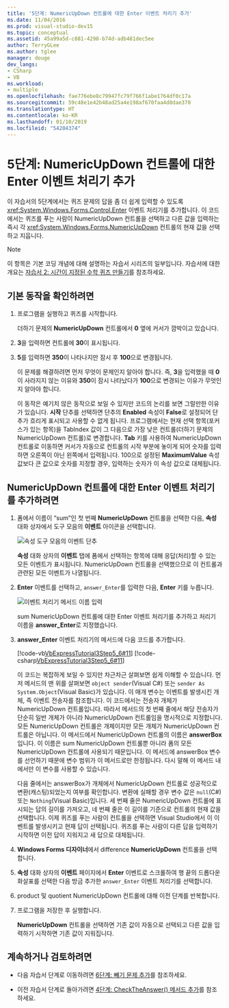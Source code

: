 ```yaml
---
title: '5단계: NumericUpDown 컨트롤에 대한 Enter 이벤트 처리기 추가'
ms.date: 11/04/2016
ms.prod: visual-studio-dev15
ms.topic: conceptual
ms.assetid: 45a99a5d-c881-4298-b74d-adb481dec5ee
author: TerryGLee
ms.author: tglee
manager: douge
dev_langs:
- CSharp
- VB
ms.workload:
- multiple
ms.openlocfilehash: fae776ebe8c79947fc79f766f1abe1764df0c17a
ms.sourcegitcommit: 59c48e1e42b48ad25a4e198af670faa4d8dae370
ms.translationtype: HT
ms.contentlocale: ko-KR
ms.lasthandoff: 01/10/2019
ms.locfileid: "54204374"
---
```

# <a name="step-5-add-enter-event-handlers-for-the-numericupdown-controls"></a>5단계: NumericUpDown 컨트롤에 대한 Enter 이벤트 처리기 추가

이 자습서의 5단계에서는 퀴즈 문제의 답을 좀 더 쉽게 입력할 수 있도록 <xref:System.Windows.Forms.Control.Enter> 이벤트 처리기를 추가합니다. 이 코드에서는 퀴즈를 푸는 사람이 NumericUpDown 컨트롤을 선택하고 다른 값을 입력하는 즉시 각 <xref:System.Windows.Forms.NumericUpDown> 컨트롤의 현재 값을 선택하고 지웁니다.

> [!NOTE]
> 이 항목은 기본 코딩 개념에 대해 설명하는 자습서 시리즈의 일부입니다. 자습서에 대한 개요는 [자습서 2: 시간이 지정된 수학 퀴즈 만들기](../ide/tutorial-2-create-a-timed-math-quiz.md)를 참조하세요.

## <a name="to-verify-the-default-behavior"></a>기본 동작을 확인하려면

1. 프로그램을 실행하고 퀴즈를 시작합니다.

     더하기 문제의 **NumericUpDown** 컨트롤에서 **0** 옆에 커서가 깜박이고 있습니다.

2. **3**을 입력하면 컨트롤에 **30**이 표시됩니다.

3. **5**를 입력하면 **350**이 나타나지만 잠시 후 **100**으로 변경됩니다.

     이 문제를 해결하려면 먼저 무엇이 문제인지 알아야 합니다. 즉, **3**을 입력했을 때 **0**이 사라지지 않는 이유와 **350**이 잠시 나타났다가 **100**으로 변경되는 이유가 무엇인지 알아야 합니다.

     이 동작은 예기치 않은 동작으로 보일 수 있지만 코드의 논리를 보면 그럴만한 이유가 있습니다. **시작** 단추를 선택하면 단추의 **Enabled** 속성이 **False**로 설정되어 단추가 흐리게 표시되고 사용할 수 없게 됩니다. 프로그램에서는 현재 선택 항목(포커스가 있는 항목)을 TabIndex 값이 그 다음으로 가장 낮은 컨트롤(더하기 문제의 NumericUpDown 컨트롤)로 변경합니다. **Tab** 키를 사용하여 NumericUpDown 컨트롤로 이동하면 커서가 자동으로 컨트롤의 시작 부분에 놓이게 되어 숫자를 입력하면 오른쪽이 아닌 왼쪽에서 입력됩니다. 100으로 설정된 **MaximumValue** 속성 값보다 큰 값으로 숫자를 지정할 경우, 입력하는 숫자가 이 속성 값으로 대체됩니다.

## <a name="to-add-an-enter-event-handler-for-a-numericupdown-control"></a>NumericUpDown 컨트롤에 대한 Enter 이벤트 처리기를 추가하려면

1. 폼에서 이름이 “sum”인 첫 번째 **NumericUpDown** 컨트롤을 선택한 다음, **속성** 대화 상자에서 도구 모음의 **이벤트** 아이콘을 선택합니다.

   ![속성 도구 모음의 이벤트 단추](media/control-properties-events.png)

   **속성** 대화 상자의 **이벤트** 탭에 폼에서 선택하는 항목에 대해 응답(처리)할 수 있는 모든 이벤트가 표시됩니다. NumericUpDown 컨트롤을 선택했으므로 이 컨트롤과 관련된 모든 이벤트가 나열됩니다.

2. **Enter** 이벤트를 선택하고, `answer_Enter`를 입력한 다음, **Enter** 키를 누릅니다.

   ![이벤트 처리기 메서드 이름 입력](media/enter-event.png)

   sum NumericUpDown 컨트롤에 대한 Enter 이벤트 처리기를 추가하고 처리기 이름을 **answer_Enter**로 지정했습니다.

3. **answer_Enter** 이벤트 처리기의 메서드에 다음 코드를 추가합니다.

     [!code-vb[VbExpressTutorial3Step5_6#11](../ide/codesnippet/VisualBasic/step-5-add-enter-event-handlers-for-the-numericupdown-controls_1.vb)]
     [!code-csharp[VbExpressTutorial3Step5_6#11](../ide/codesnippet/CSharp/step-5-add-enter-event-handlers-for-the-numericupdown-controls_1.cs)]

     이 코드는 복잡하게 보일 수 있지만 차근차근 살펴보면 쉽게 이해할 수 있습니다. 먼저 메서드의 맨 위를 살펴보면 `object sender`(Visual C#) 또는 `sender As System.Object`(Visual Basic)가 있습니다. 이 매개 변수는 이벤트를 발생시킨 개체, 즉 이벤트 전송자를 참조합니다. 이 코드에서는 전송자 개체가 NumericUpDown 컨트롤입니다. 따라서 메서드의 첫 번째 줄에서 해당 전송자가 단순히 일반 개체가 아니라 NumericUpDown 컨트롤임을 명시적으로 지정합니다. 모든 NumericUpDown 컨트롤은 개체이지만 모든 개체가 NumericUpDown 컨트롤은 아닙니다. 이 메서드에서 NumericUpDown 컨트롤의 이름은 **answerBox**입니다. 이 이름은 sum NumericUpDown 컨트롤뿐 아니라 폼의 모든 NumericUpDown 컨트롤에 사용되기 때문입니다. 이 메서드에 answerBox 변수를 선언하기 때문에 변수 범위가 이 메서드로만 한정됩니다. 다시 말해 이 메서드 내에서만 이 변수를 사용할 수 있습니다.

     다음 줄에서는 answerBox가 개체에서 NumericUpDown 컨트롤로 성공적으로 변환(캐스팅)되었는지 여부를 확인합니다. 변환에 실패할 경우 변수 값은 `null`(C#) 또는 `Nothing`(Visual Basic)입니다. 세 번째 줄은 NumericUpDown 컨트롤에 표시되는 답의 길이를 가져오고, 네 번째 줄은 이 길이를 기준으로 컨트롤의 현재 값을 선택합니다. 이제 퀴즈를 푸는 사람이 컨트롤을 선택하면 Visual Studio에서 이 이벤트를 발생시키고 현재 답이 선택됩니다. 퀴즈를 푸는 사람이 다른 답을 입력하기 시작하면 이전 답이 지워지고 새 답으로 대체됩니다.

4. **Windows Forms 디자이너**에서 difference **NumericUpDown** 컨트롤을 선택합니다.

5. **속성** 대화 상자의 **이벤트** 페이지에서 **Enter** 이벤트로 스크롤하여 행 끝의 드롭다운 화살표를 선택한 다음 방금 추가한 `answer_Enter` 이벤트 처리기를 선택합니다.

6. product 및 quotient NumericUpDown 컨트롤에 대해 이전 단계를 반복합니다.

7. 프로그램을 저장한 후 실행합니다.

     **NumericUpDown** 컨트롤을 선택하면 기존 값이 자동으로 선택되고 다른 값을 입력하기 시작하면 기존 값이 지워집니다.

## <a name="to-continue-or-review"></a>계속하거나 검토하려면

- 다음 자습서 단계로 이동하려면 [6단계: 빼기 문제 추가](../ide/step-6-add-a-subtraction-problem.md)를 참조하세요.

- 이전 자습서 단계로 돌아가려면 [4단계: CheckTheAnswer() 메서드 추가](../ide/step-4-add-the-checktheanswer-parens-method.md)를 참조하세요.
